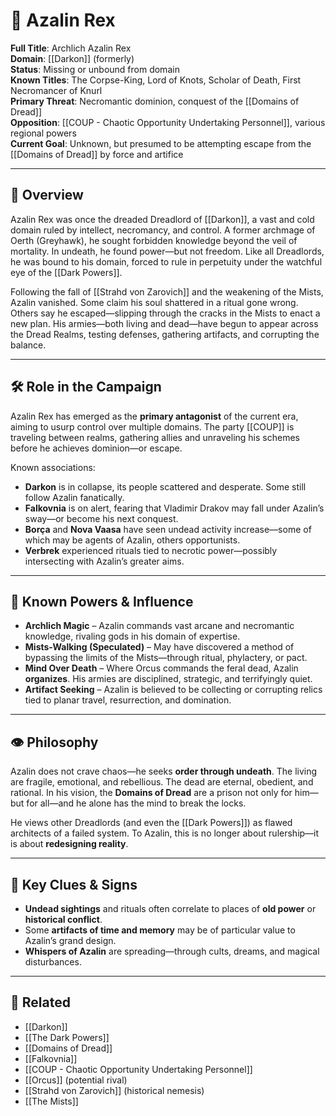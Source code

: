 # 🧠 Azalin Rex

**Full Title**: Archlich Azalin Rex  
**Domain**: [[Darkon]] (formerly)  
**Status**: Missing or unbound from domain  
**Known Titles**: The Corpse-King, Lord of Knots, Scholar of Death, First Necromancer of Knurl  
**Primary Threat**: Necromantic dominion, conquest of the [[Domains of Dread]]  
**Opposition**: [[COUP - Chaotic Opportunity Undertaking Personnel]], various regional powers  
**Current Goal**: Unknown, but presumed to be attempting escape from the [[Domains of Dread]] by force and artifice

---

## 🧭 Overview

Azalin Rex was once the dreaded Dreadlord of [[Darkon]], a vast and cold domain ruled by intellect, necromancy, and control. A former archmage of Oerth (Greyhawk), he sought forbidden knowledge beyond the veil of mortality. In undeath, he found power—but not freedom. Like all Dreadlords, he was bound to his domain, forced to rule in perpetuity under the watchful eye of the [[Dark Powers]].

Following the fall of [[Strahd von Zarovich]] and the weakening of the Mists, Azalin vanished. Some claim his soul shattered in a ritual gone wrong. Others say he escaped—slipping through the cracks in the Mists to enact a new plan. His armies—both living and dead—have begun to appear across the Dread Realms, testing defenses, gathering artifacts, and corrupting the balance.

---

## 🛠 Role in the Campaign

Azalin Rex has emerged as the **primary antagonist** of the current era, aiming to usurp control over multiple domains. The party [[COUP]] is traveling between realms, gathering allies and unraveling his schemes before he achieves dominion—or escape.

Known associations:

- **Darkon** is in collapse, its people scattered and desperate. Some still follow Azalin fanatically.
- **Falkovnia** is on alert, fearing that Vladimir Drakov may fall under Azalin’s sway—or become his next conquest.
- **Borça** and **Nova Vaasa** have seen undead activity increase—some of which may be agents of Azalin, others opportunists.
- **Verbrek** experienced rituals tied to necrotic power—possibly intersecting with Azalin’s greater aims.

---

## 🧠 Known Powers & Influence

- **Archlich Magic** – Azalin commands vast arcane and necromantic knowledge, rivaling gods in his domain of expertise.
- **Mists-Walking (Speculated)** – May have discovered a method of bypassing the limits of the Mists—through ritual, phylactery, or pact.
- **Mind Over Death** – Where Orcus commands the feral dead, Azalin **organizes**. His armies are disciplined, strategic, and terrifyingly quiet.
- **Artifact Seeking** – Azalin is believed to be collecting or corrupting relics tied to planar travel, resurrection, and domination.

---

## 👁️ Philosophy

Azalin does not crave chaos—he seeks **order through undeath**. The living are fragile, emotional, and rebellious. The dead are eternal, obedient, and rational. In his vision, the **Domains of Dread** are a prison not only for him—but for all—and he alone has the mind to break the locks.

He views other Dreadlords (and even the [[Dark Powers]]) as flawed architects of a failed system. To Azalin, this is no longer about rulership—it is about **redesigning reality**.

---

## 🧩 Key Clues & Signs

- **Undead sightings** and rituals often correlate to places of **old power** or **historical conflict**.
- Some **artifacts of time and memory** may be of particular value to Azalin’s grand design.
- **Whispers of Azalin** are spreading—through cults, dreams, and magical disturbances.

---

## 📁 Related

- [[Darkon]]  
- [[The Dark Powers]]  
- [[Domains of Dread]]  
- [[Falkovnia]]  
- [[COUP - Chaotic Opportunity Undertaking Personnel]]  
- [[Orcus]] (potential rival)  
- [[Strahd von Zarovich]] (historical nemesis)  
- [[The Mists]]
